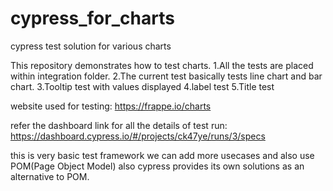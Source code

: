 # cypress_for_charts
cypress test solution for various charts

This repository demonstrates how to test charts.
1.All the tests are placed within integration folder.
2.The current test basically tests line chart and bar chart.
3.Tooltip test with values displayed
4.label test
5.Title test

website used for testing: https://frappe.io/charts

refer the dashboard link for all the details of test run:
https://dashboard.cypress.io/#/projects/ck47ye/runs/3/specs

this is very basic test framework we can add more usecases and also use POM(Page Object Model) also cypress provides its own solutions as an alternative to POM.
